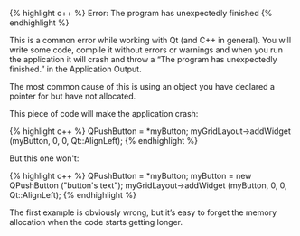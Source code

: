 {% highlight c++ %}
Error: The program has unexpectedly finished
{% endhighlight %}

This is a common error while working with Qt (and C++ in general). You will write
some code, compile it without errors or warnings and when you run the application
it will crash and throw a “The program has unexpectedly finished.” in the
Application Output.

The most common cause of this is using an object you have declared a pointer for
but have not allocated.

This piece of code will make the application crash:


{% highlight c++ %}
QPushButton = *myButton;
myGridLayout->addWidget (myButton, 0, 0, Qt::AlignLeft);
{% endhighlight %}

But this one won't:

{% highlight c++ %}
QPushButton = *myButton;
myButton = new QPushButton ("button's text");
myGridLayout->addWidget (myButton, 0, 0, Qt::AlignLeft);
{% endhighlight %}

The first example is obviously wrong, but it’s easy to forget the memory
allocation when the code starts getting longer.
